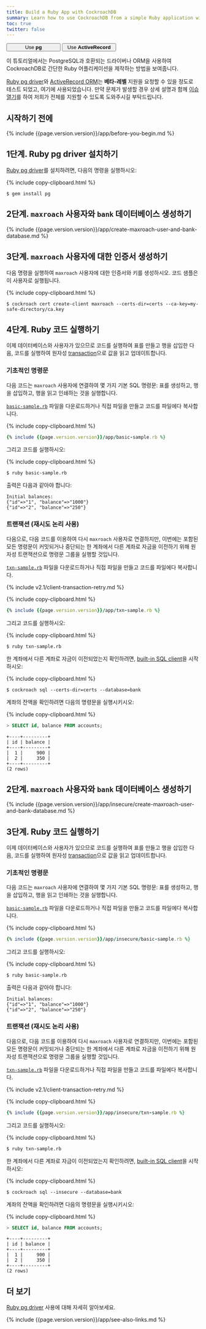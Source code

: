 ```yaml
---
title: Build a Ruby App with CockroachDB
summary: Learn how to use CockroachDB from a simple Ruby application with the pg client driver.
toc: true
twitter: false
---
```


<div class="filters filters-big clearfix">
    <a href="build-a-ruby-app-with-cockroachdb.html"><button style="width: 28%" class="filter-button current">Use <strong>pg</strong></button></a>
    <a href="build-a-ruby-app-with-cockroachdb-activerecord.html"><button style="width: 28%" class="filter-button">Use <strong>ActiveRecord</strong></button></a>
</div>

이 튜토리얼에서는 PostgreSQL과 호환되는 드라이버나 ORM을 사용하여 CockroachDB로 간단한 Ruby 어플리케이션을 제작하는 방법을 보여줍니다.

[Ruby pg driver](https://rubygems.org/gems/pg)와 [ActiveRecord ORM](http://guides.rubyonrails.org/active_record_basics.html)는 **베타-레벨** 지원을 요청할 수 있을 정도로 테스트 되었고, 여기에 사용되었습니다. 만약 문제가 발생할 경우 상세 설명과 함께 [이슈 열기](https://github.com/cockroachdb/cockroach/issues/new)를 하여 저희가 전체를 지원할 수 있도록 도와주시길 부탁드립니다.

## 시작하기 전에

{% include {{page.version.version}}/app/before-you-begin.md %}

## 1단계. Ruby pg driver 설치하기

[Ruby pg driver](https://rubygems.org/gems/pg)를 설치하려면, 다음의 명령을 실행하시오:

{% include copy-clipboard.html %}
~~~ shell
$ gem install pg
~~~

<section class="filter-content" markdown="1" data-scope="secure">

## 2단계. `maxroach` 사용자와 `bank` 데이터베이스 생성하기

{% include {{page.version.version}}/app/create-maxroach-user-and-bank-database.md %}

## 3단계. `maxroach` 사용자에 대한 인증서 생성하기

다음 명령을 실행하여 `maxroach` 사용자에 대한 인증서와 키를 생성하시오. 코드 샘플은 이 사용자로 실행됩니다.

{% include copy-clipboard.html %}
~~~ shell
$ cockroach cert create-client maxroach --certs-dir=certs --ca-key=my-safe-directory/ca.key
~~~

## 4단계. Ruby 코드 실행하기

이제 데이터베이스와 사용자가 있으므로 코드를 실행하여 표를 만들고 행을 삽입한 다음, 코드를 실행하여 원자성 [transaction](transactions.html)으로 값을 읽고 업데이트합니다.

### 기초적인 명령문

다음 코드는 `maxroach` 사용자에 연결하여 몇 가지 기본 SQL 명령문: 표를 생성하고, 행을 삽입하고, 행을 읽고 인쇄하는 것을 실행합니다.

<a href="https://raw.githubusercontent.com/cockroachdb/docs/master/_includes/v2.1/app/basic-sample.rb" download><code>basic-sample.rb</code></a> 파일을 다운로드하거나 직접 파일을 만들고 코드를 파일에다 복사합니다.

{% include copy-clipboard.html %}
~~~ ruby
{% include {{page.version.version}}/app/basic-sample.rb %}
~~~

그리고 코드를 실행하시오:

{% include copy-clipboard.html %}
~~~ shell
$ ruby basic-sample.rb
~~~

출력은 다음과 같아야 합니다:

~~~ shell
Initial balances:
{"id"=>"1", "balance"=>"1000"}
{"id"=>"2", "balance"=>"250"}
~~~

### 트랜잭션 (재시도 논리 사용)

다음으로, 다음 코드를 이용하여 다시 `maxroach` 사용자로 연결하지만, 이번에는 포함된 모든 명령문이 커밋되거나 중단되는 한 계좌에서 다른 계좌로 자금을 이전하기 위해 원자성 트랜잭션으로 명령문 그룹을 실행할 것입니다.

<a href="https://raw.githubusercontent.com/cockroachdb/docs/master/_includes/v2.1/app/txn-sample.rb" download><code>txn-sample.rb</code></a> 파일을 다운로드하거나 직접 파일을 만들고 코드를 파일에다 복사합니다.

{% include v2.1/client-transaction-retry.md %}

{% include copy-clipboard.html %}
~~~ ruby
{% include {{page.version.version}}/app/txn-sample.rb %}
~~~

그리고 코드를 실행하시오:

{% include copy-clipboard.html %}
~~~ shell
$ ruby txn-sample.rb
~~~

한 계좌에서 다른 계좌로 자금이 이전되었는지 확인하려면, [built-in SQL client](use-the-built-in-sql-client.html)을 시작하시오:

{% include copy-clipboard.html %}
~~~ shell
$ cockroach sql --certs-dir=certs --database=bank
~~~

계좌의 잔액을 확인하려면 다음의 명령문을 실행시키시오:

{% include copy-clipboard.html %}
~~~ sql
> SELECT id, balance FROM accounts;
~~~

~~~
+----+---------+
| id | balance |
+----+---------+
|  1 |     900 |
|  2 |     350 |
+----+---------+
(2 rows)
~~~

</section>

<section class="filter-content" markdown="1" data-scope="insecure">

## 2단계. `maxroach` 사용자와 `bank` 데이터베이스 생성하기

{% include {{page.version.version}}/app/insecure/create-maxroach-user-and-bank-database.md %}

## 3단계. Ruby 코드 실행하기

이제 데이터베이스와 사용자가 있으므로 코드를 실행하여 표를 만들고 행을 삽입한 다음, 코드를 실행하여 원자성 [transaction](transactions.html)으로 값을 읽고 업데이트합니다.

### 기초적인 명령문

다음 코드는 `maxroach` 사용자에 연결하여 몇 가지 기본 SQL 명령문: 표를 생성하고, 행을 삽입하고, 행을 읽고 인쇄하는 것을 실행합니다.

<a href="https://raw.githubusercontent.com/cockroachdb/docs/master/_includes/v2.1/app/insecure/basic-sample.rb" download><code>basic-sample.rb</code></a> 파일을 다운로드하거나 직접 파일을 만들고 코드를 파일에다 복사합니다.

{% include copy-clipboard.html %}
~~~ ruby
{% include {{page.version.version}}/app/insecure/basic-sample.rb %}
~~~

그리고 코드를 실행하시오:

{% include copy-clipboard.html %}
~~~ shell
$ ruby basic-sample.rb
~~~

출력은 다음과 같아야 합니다:

~~~ shell
Initial balances:
{"id"=>"1", "balance"=>"1000"}
{"id"=>"2", "balance"=>"250"}
~~~

### 트랜잭션 (재시도 논리 사용)

다음으로, 다음 코드를 이용하여 다시 `maxroach` 사용자로 연결하지만, 이번에는 포함된 모든 명령문이 커밋되거나 중단되는 한 계좌에서 다른 계좌로 자금을 이전하기 위해 원자성 트랜잭션으로 명령문 그룹을 실행할 것입니다.

<a href="https://raw.githubusercontent.com/cockroachdb/docs/master/_includes/v2.1/app/insecure/txn-sample.rb" download><code>txn-sample.rb</code></a> 파일을 다운로드하거나 직접 파일을 만들고 코드를 파일에다 복사합니다.

{% include v2.1/client-transaction-retry.md %}

{% include copy-clipboard.html %}
~~~ ruby
{% include {{page.version.version}}/app/insecure/txn-sample.rb %}
~~~

그리고 코드를 실행하시오:

{% include copy-clipboard.html %}
~~~ shell
$ ruby txn-sample.rb
~~~

한 계좌에서 다른 계좌로 자금이 이전되었는지 확인하려면, [built-in SQL client](use-the-built-in-sql-client.html)을 시작하시오:

{% include copy-clipboard.html %}
~~~ shell
$ cockroach sql --insecure --database=bank
~~~

계좌의 잔액을 확인하려면 다음의 명령문을 실행시키시오:

{% include copy-clipboard.html %}
~~~ sql
> SELECT id, balance FROM accounts;
~~~

~~~
+----+---------+
| id | balance |
+----+---------+
|  1 |     900 |
|  2 |     350 |
+----+---------+
(2 rows)
~~~

</section>

## 더 보기

[Ruby pg driver](https://rubygems.org/gems/pg) 사용에 대해 자세히 알아보세요.

{% include {{page.version.version}}/app/see-also-links.md %}
